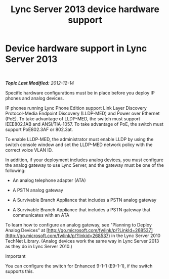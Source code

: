 ﻿---
title: Lync Server 2013 device hardware support
TOCTitle: Device hardware support
ms:assetid: ba07ca91-32b4-49cf-801c-47a2d1d96e18
ms:mtpsurl: https://technet.microsoft.com/en-us/library/Gg412908(v=OCS.15)
ms:contentKeyID: 48185222
ms.date: 07/23/2014
mtps_version: v=OCS.15
---

<div data-xmlns="http://www.w3.org/1999/xhtml">

<div class="topic" data-xmlns="http://www.w3.org/1999/xhtml" data-msxsl="urn:schemas-microsoft-com:xslt" data-cs="http://msdn.microsoft.com/en-us/">

<div data-asp="http://msdn2.microsoft.com/asp">

# Device hardware support in Lync Server 2013

</div>

<div id="mainSection">

<div id="mainBody">

<span> </span>

_**Topic Last Modified:** 2012-12-14_

Specific hardware configurations must be in place before you deploy IP phones and analog devices.

IP phones running Lync Phone Edition support Link Layer Discovery Protocol-Media Endpoint Discovery (LLDP-MED) and Power over Ethernet (PoE). To take advantage of LLDP-MED, the switch must support IEEE802.1AB and ANSI/TIA-1057. To take advantage of PoE, the switch must support PoE802.3AF or 802.3at.

To enable LLDP-MED, the administrator must enable LLDP by using the switch console window and set the LLDP-MED network policy with the correct voice VLAN ID.

In addition, if your deployment includes analog devices, you must configure the analog gateway to use Lync Server, and the gateway must be one of the following:

  - An analog telephone adapter (ATA)

  - A PSTN analog gateway

  - A Survivable Branch Appliance that includes a PSTN analog gateway

  - A Survivable Branch Appliance that includes a PSTN gateway that communicates with an ATA

To learn how to configure an analog gateway, see "Planning to Deploy Analog Devices" at [http://go.microsoft.com/fwlink/p/?LinkId=268537](http://go.microsoft.com/fwlink/p/?linkid=268537) in the Lync Server 2010 TechNet Library. (Analog devices work the same way in Lync Server 2013 as they do in Lync Server 2010.)

<div>


> [!IMPORTANT]  
> You can configure the switch for Enhanced 9-1-1 (E9-1-1), if the switch supports this.



</div>

</div>

<span> </span>

</div>

</div>

</div>

